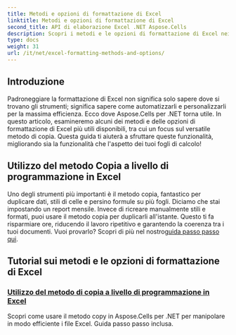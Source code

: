 ```yaml
---
title: Metodi e opzioni di formattazione di Excel
linktitle: Metodi e opzioni di formattazione di Excel
second_title: API di elaborazione Excel .NET Aspose.Cells
description: Scopri i metodi e le opzioni di formattazione di Excel nei tutorial di Aspose.Cells per .NET, che illustrano tecniche efficaci come il metodo di copia per una maggiore produttività.
type: docs
weight: 31
url: /it/net/excel-formatting-methods-and-options/
---
```

## Introduzione 

Padroneggiare la formattazione di Excel non significa solo sapere dove si trovano gli strumenti; significa sapere come automatizzarli e personalizzarli per la massima efficienza. Ecco dove Aspose.Cells per .NET torna utile. In questo articolo, esamineremo alcuni dei metodi e delle opzioni di formattazione di Excel più utili disponibili, tra cui un focus sul versatile metodo di copia. Questa guida ti aiuterà a sfruttare queste funzionalità, migliorando sia la funzionalità che l'aspetto dei tuoi fogli di calcolo!

## Utilizzo del metodo Copia a livello di programmazione in Excel

 Uno degli strumenti più importanti è il metodo copia, fantastico per duplicare dati, stili di celle e persino formule su più fogli. Diciamo che stai impostando un report mensile. Invece di ricreare manualmente stili e formati, puoi usare il metodo copia per duplicarli all'istante. Questo ti fa risparmiare ore, riducendo il lavoro ripetitivo e garantendo la coerenza tra i tuoi documenti. Vuoi provarlo? Scopri di più nel nostro[guida passo passo qui](./using-copy-method/).

## Tutorial sui metodi e le opzioni di formattazione di Excel
### [Utilizzo del metodo di copia a livello di programmazione in Excel](./using-copy-method/)
Scopri come usare il metodo copy in Aspose.Cells per .NET per manipolare in modo efficiente i file Excel. Guida passo passo inclusa.